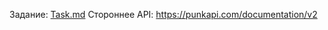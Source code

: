 Задание: [Task.md](https://github.com/DenisBelobrotski/CourseProject/blob/master/Task.md)
Стороннее API: https://punkapi.com/documentation/v2
